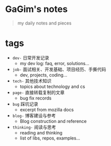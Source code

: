 

# GaGim's notes

> my daily notes and pieces

# tags
- `dev-` 日常开发记录
  - my dev log: faq, error, solutions...
- `job-` 面试相关、开发基础、项目经历、手撕代码
  - dev, projects, coding...
- `tech-` 其他技术知识
  - topics about technology and cs
- `page-` 直接转载复制的文章
  -  bug fix records
- `bug` 踩坑记录
  -  excerpt from mozilla docs
- `blog-` 博客建设与参考
  - Blog construction and reference
- `thinking-` 阅读与思考
  - reading and thinking
  - list of libs, repos, examples...
